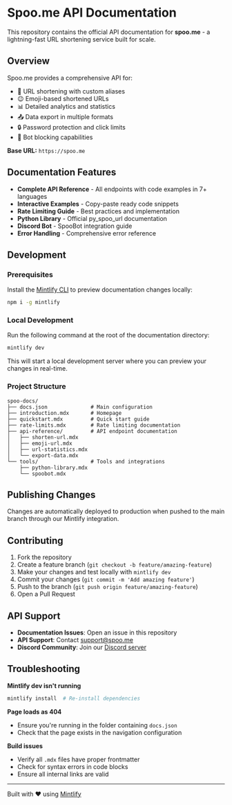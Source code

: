 # Spoo.me API Documentation

This repository contains the official API documentation for **spoo.me** - a lightning-fast URL shortening service built for scale.

## Overview

Spoo.me provides a comprehensive API for:
- 🔗 URL shortening with custom aliases
- 😉 Emoji-based shortened URLs  
- 📊 Detailed analytics and statistics
- 📤 Data export in multiple formats
- 🔒 Password protection and click limits
- 🤖 Bot blocking capabilities

**Base URL:** `https://spoo.me`

## Documentation Features

- **Complete API Reference** - All endpoints with code examples in 7+ languages
- **Interactive Examples** - Copy-paste ready code snippets
- **Rate Limiting Guide** - Best practices and implementation
- **Python Library** - Official py_spoo_url documentation
- **Discord Bot** - SpooBot integration guide
- **Error Handling** - Comprehensive error reference

## Development

### Prerequisites

Install the [Mintlify CLI](https://www.npmjs.com/package/mintlify) to preview documentation changes locally:

```bash
npm i -g mintlify
```

### Local Development

Run the following command at the root of the documentation directory:

```bash
mintlify dev
```

This will start a local development server where you can preview your changes in real-time.

### Project Structure

```
spoo-docs/
├── docs.json              # Main configuration
├── introduction.mdx       # Homepage
├── quickstart.mdx         # Quick start guide
├── rate-limits.mdx        # Rate limiting documentation
├── api-reference/         # API endpoint documentation
│   ├── shorten-url.mdx
│   ├── emoji-url.mdx
│   ├── url-statistics.mdx
│   └── export-data.mdx
└── tools/                 # Tools and integrations
    ├── python-library.mdx
    └── spoobot.mdx
```

## Publishing Changes

Changes are automatically deployed to production when pushed to the main branch through our Mintlify integration.

## Contributing

1. Fork the repository
2. Create a feature branch (`git checkout -b feature/amazing-feature`)
3. Make your changes and test locally with `mintlify dev`
4. Commit your changes (`git commit -m 'Add amazing feature'`)
5. Push to the branch (`git push origin feature/amazing-feature`)
6. Open a Pull Request

## API Support

- **Documentation Issues**: Open an issue in this repository
- **API Support**: Contact [support@spoo.me](mailto:support@spoo.me)
- **Discord Community**: Join our [Discord server](https://discord.gg/spoo-me)

## Troubleshooting

**Mintlify dev isn't running**
```bash
mintlify install  # Re-install dependencies
```

**Page loads as 404**
- Ensure you're running in the folder containing `docs.json`
- Check that the page exists in the navigation configuration

**Build issues**
- Verify all `.mdx` files have proper frontmatter
- Check for syntax errors in code blocks
- Ensure all internal links are valid

---

Built with ❤️ using [Mintlify](https://mintlify.com)

